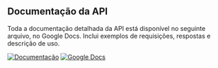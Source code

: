 ## Documentação da API

Toda a documentação detalhada da API está disponível no seguinte arquivo, no Google Docs. Inclui exemplos de requisições, respostas e descrição de uso.

[![Documentação](https://img.shields.io/badge/DOCUMENTAÇÃO-blue)](https://docs.google.com/document/d/13j7M3xkaBIDBdLD4lsrswMcTVdGvV4uU/edit?usp=sharing&ouid=105841352129327120945&rtpof=true&sd=true)
[![Google Docs](https://img.shields.io/badge/GOOGLE_DOCS-gray)](https://docs.google.com/document/d/13j7M3xkaBIDBdLD4lsrswMcTVdGvV4uU/edit?usp=sharing&ouid=105841352129327120945&rtpof=true&sd=true)
